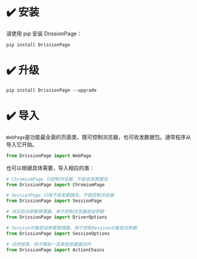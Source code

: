 # ✔️ 安装

请使用 pip 安装 DrissionPage：

```shell
pip install DrissionPage
```

# ✔️ 升级

```shell
pip install DrissionPage --upgrade
```

# ✔️ 导入

`WebPage`是功能最全面的页面类，既可控制浏览器，也可收发数据包。通常程序从导入它开始。

```python
from DrissionPage import WebPage
```

也可以根据具体需要，导入相应的类：

```python
# ChromiumPage 只控制浏览器，不能收发数据包
from DrissionPage import ChromiumPage

# SessionPage 只用于收发数据包，不能控制浏览器
from DrissionPage import SessionPage

# 浏览启动参数管理器，用于控制浏览器启动参数
from DrissionPage import DriverOptions

# Session对象启动参数管理器，用于控制Session对象启动参数
from DrissionPage import SessionOptions

# 动作链类，用于模拟一连串鼠标键盘动作
from DrissionPage import ActionChains
```
